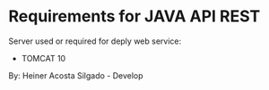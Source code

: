 # Requirements for JAVA API REST

Server used or required for deply web service:

- TOMCAT 10

By: Heiner Acosta Silgado - Develop